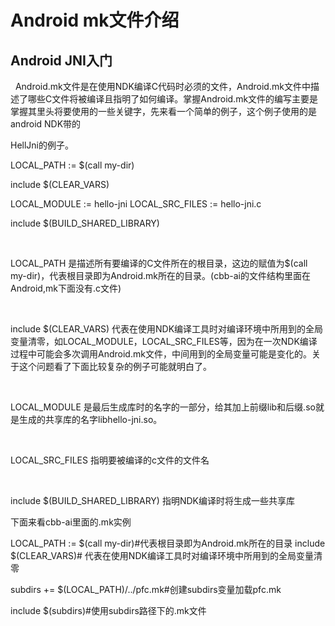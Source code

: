 # Android mk文件介绍 #

## Android JNI入门 ##
  Android.mk文件是在使用NDK编译C代码时必须的文件，Android.mk文件中描述了哪些C文件将被编译且指明了如何编译。掌握Android.mk文件的编写主要是掌握其里头将要使用的一些关键字，先来看一个简单的例子，这个例子使用的是android NDK带的

HellJni的例子。

LOCAL_PATH := $(call my-dir)

include $(CLEAR_VARS)

LOCAL_MODULE    := hello-jni
LOCAL_SRC_FILES := hello-jni.c

include $(BUILD_SHARED_LIBRARY)

 

LOCAL_PATH 是描述所有要编译的C文件所在的根目录，这边的赋值为$(call my-dir)，代表根目录即为Android.mk所在的目录。(cbb-ai的文件结构里面在Android,mk下面没有.c文件)

 

include $(CLEAR_VARS) 代表在使用NDK编译工具时对编译环境中所用到的全局变量清零，如LOCAL_MODULE，LOCAL_SRC_FILES等，因为在一次NDK编译过程中可能会多次调用Android.mk文件，中间用到的全局变量可能是变化的。关于这个问题看了下面比较复杂的例子可能就明白了。

 

LOCAL_MODULE 是最后生成库时的名字的一部分，给其加上前缀lib和后缀.so就是生成的共享库的名字libhello-jni.so。

 

LOCAL_SRC_FILES 指明要被编译的c文件的文件名

 

include $(BUILD_SHARED_LIBRARY) 指明NDK编译时将生成一些共享库


下面来看cbb-ai里面的.mk实例

LOCAL_PATH := $(call my-dir)#代表根目录即为Android.mk所在的目录
include $(CLEAR_VARS)# 代表在使用NDK编译工具时对编译环境中所用到的全局变量清零

subdirs += $(LOCAL_PATH)/../pfc.mk#创建subdirs变量加载pfc.mk 

include $(subdirs)#使用subdirs路径下的.mk文件
